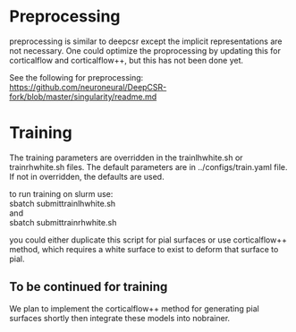 # Preprocessing
preprocessing is similar to deepcsr except the implicit representations are not necessary. One could optimize the proprocessing by updating this for corticalflow and corticalflow++, but this has not been done yet. 

See the following for preprocessing:  
              https://github.com/neuroneural/DeepCSR-fork/blob/master/singularity/readme.md
# Training 
The training parameters are overridden in the trainlhwhite.sh or trainrhwhite.sh files. The default parameters are in ../configs/train.yaml file. If not in overridden, the defaults are used. 

to run training on slurm use:  
      sbatch submittrainlhwhite.sh  
and  
                 sbatch submittrainrhwhite.sh  

you could either duplicate this script for pial surfaces or use corticalflow++ method, which requires a white surface to exist to deform that surface to pial. 
## To be continued for training 
We plan to implement the corticalflow++ method for generating pial surfaces shortly then integrate these models into nobrainer.


